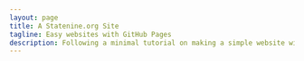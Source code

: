 ```yaml
---
layout: page
title: A Statenine.org Site
tagline: Easy websites with GitHub Pages
description: Following a minimal tutorial on making a simple website with GitHub Pages
---
```

